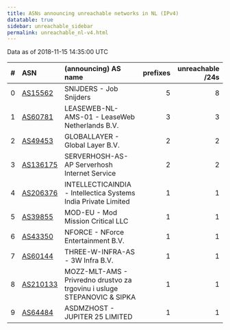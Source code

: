 ```yaml
---
title: ASNs announcing unreachable networks in NL (IPv4)
datatable: true
sidebar: unreachable_sidebar
permalink: unreachable_nl-v4.html
---
```


Data as of 2018-11-15 14:35:00 UTC


<div class="datatable-begin"></div>

|   # | ASN                                      | (announcing) AS name                                                         |   prefixes |   unreachable /24s |
|----:|:-----------------------------------------|:-----------------------------------------------------------------------------|-----------:|-------------------:|
|   0 | [AS15562](unreachable_AS15562-v4.html)   | SNIJDERS - Job Snijders                                                      |          5 |                  8 |
|   1 | [AS60781](unreachable_AS60781-v4.html)   | LEASEWEB-NL-AMS-01 - LeaseWeb Netherlands B.V.                               |          3 |                  3 |
|   2 | [AS49453](unreachable_AS49453-v4.html)   | GLOBALLAYER - Global Layer B.V.                                              |          2 |                  2 |
|   3 | [AS136175](unreachable_AS136175-v4.html) | SERVERHOSH-AS-AP Serverhosh Internet Service                                 |          2 |                  2 |
|   4 | [AS206376](unreachable_AS206376-v4.html) | INTELLECTICAINDIA - Intellectica Systems India Private Limited               |          1 |                  1 |
|   5 | [AS39855](unreachable_AS39855-v4.html)   | MOD-EU - Mod Mission Critical LLC                                            |          1 |                  1 |
|   6 | [AS43350](unreachable_AS43350-v4.html)   | NFORCE - NForce Entertainment B.V.                                           |          1 |                  1 |
|   7 | [AS60144](unreachable_AS60144-v4.html)   | THREE-W-INFRA-AS - 3W Infra B.V.                                             |          1 |                  1 |
|   8 | [AS210133](unreachable_AS210133-v4.html) | MOZZ-MLT-AMS - Privredno drustvo za trgovinu i usluge STEPANOVIC &amp; SIPKA |          1 |                  1 |
|   9 | [AS64484](unreachable_AS64484-v4.html)   | ASDMZHOST - JUPITER 25 LIMITED                                               |          1 |                  1 |

<div class="datatable-end"></div>